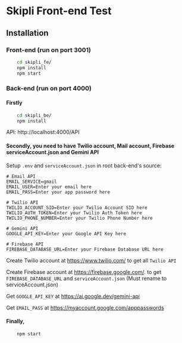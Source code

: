 # Skipli Front-end Test
## Installation

### Front-end (run on port 3001)

```bash
    cd skipli_fe/
    npm install
    npm start
```

### Back-end (run on port 4000)

#### Firstly

```bash
    cd skipli_be/
    npm install
```
API: http://localhost:4000/API

#### Secondly, you need to have Twilio account, Mail account, Firebase serviceAccount.json and Gemini API

Setup `.env` and `serviceAccount.json` in root back-end's source:
```
# Email API
EMAIL_SERVICE=gmail
EMAIL_USER=Enter your email here
EMAIL_PASS=Enter your app password here

# Twilio API
TWILIO_ACCOUNT_SID=Enter your Twilio Account SID here
TWILIO_AUTH_TOKEN=Enter your Twilio Auth Token here
TWILIO_PHONE_NUMBER=Enter your Twilio Phone Number here

# Gemini API
GOOGLE_API_KEY=Enter your Google API Key here

# Firebase API
FIREBASE_DATABASE_URL=Enter your Firebase Database URL here
```

Create Twilio account at https://www.twilio.com/ to get all `Twilio API`

Create Firebase account at https://firebase.google.com/. to get `FIREBASE_DATABASE_URL` and `serviceAccount.json` (Must rename to serviceAccount.json)

Get `GOOGLE_API_KEY` at https://ai.google.dev/gemini-api

Get `EMAIL_PASS` at https://myaccount.google.com/apppasswords

#### Finally,

```bash
    npm start
```
